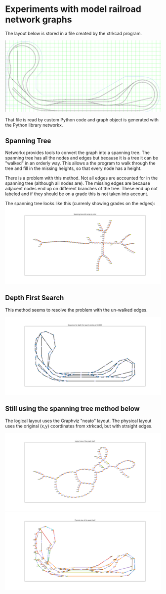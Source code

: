 # Experiments with model railroad network graphs

The layout below is stored in a file created by the xtrkcad program.

![CAD (xtrkcad) source](./xtrkcad_source.png)

That file is read by custom Python code and graph object is generated with the Python library networkx.  

## Spanning Tree
Networkx provides tools to convert the graph into a spanning tree.  The spanning tree has all the nodes and edges but because it is a tree it can be "walked" in an orderly way.  This allows a the program to walk through the tree and fill in the missing heights, so that every node has a height.

There is a problem with this method.  Not all edges are accounted for in the spanning tree (although all nodes are).  The missing edges are because adjacent nodes end up on different branches of the tree. These end up not labeled and if they should be on a grade this is not taken into account.

The spanning tree looks like this (currenly showing grades on the edges):
![Spanning Tree](./span_tree.png)

## Depth First Search
This method seems to resolve the problem with the un-walked edges.  

![Depth first search](./dfs_seq_layout.png)

## Still using the spanning tree method below

The logical layout uses the Graphviz "neato" layout.  The physical layout uses the original (x,y) coordinates from xtrkcad, but with straight edges.

![Logical layout](./logical_layout.png)
![Physical layout](./physical_layout.png)
